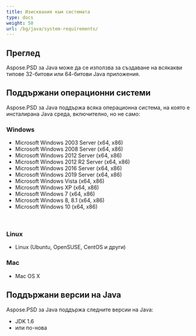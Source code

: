 ```yaml
---
title: Изисквания към системата
type: docs
weight: 50
url: /bg/java/system-requirements/
---
```


## **Преглед**
Aspose.PSD за Java може да се използва за създаване на всякакви типове 32-битови или 64-битови Java приложения.

## **Поддържани операционни системи**
Aspose.PSD за Java поддържа всяка операционна система, на която е инсталирана Java среда, включително, но не само:

### **Windows**
- Microsoft Windows 2003 Server (x64, x86)
- Microsoft Windows 2008 Server (x64, x86)
- Microsoft Windows 2012 Server (x64, x86)
- Microsoft Windows 2012 R2 Server (x64, x86)
- Microsoft Windows 2016 Server (x64, x86)
- Microsoft Windows 2019 Server (x64, x86)
- Microsoft Windows Vista (x64, x86)
- Microsoft Windows XP (x64, x86)
- Microsoft Windows 7 (x64, x86)
- Microsoft Windows 8, 8.1 (x64, x86)
- Microsoft Windows 10 (x64, x86)

 

### **Linux**
- Linux (Ubuntu, OpenSUSE, CentOS и други)

### **Mac**
- Mac OS X

## **Поддържани версии на Java**
Aspose.PSD за Java поддържа следните версии на Java:

- JDK 1.6
- или по-нова